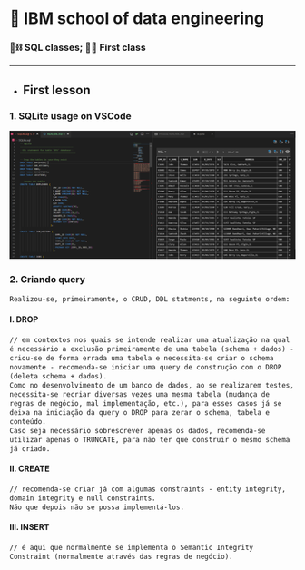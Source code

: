 # :robot: IBM school of data engineering 
### :game_die::chains: SQL classes; :man_technologist: First class

***
* ## First lesson 
### 1. SQLite usage on VSCode
![imagem-1](./images/1.png)

### 2. Criando query
    Realizou-se, primeiramente, o CRUD, DDL statments, na seguinte ordem:
#### I. DROP 
    // em contextos nos quais se intende realizar uma atualização na qual é necessário a exclusão primeiramente de uma tabela (schema + dados) - criou-se de forma errada uma tabela e necessita-se criar o schema novamente - recomenda-se iniciar uma query de construção com o DROP (deleta schema + dados). 
    Como no desenvolvimento de um banco de dados, ao se realizarem testes, necessita-se recriar diversas vezes uma mesma tabela (mudança de regras de negócio, mal implementação, etc.), para esses casos já se deixa na iniciação da query o DROP para zerar o schema, tabela e conteúdo.
    Caso seja necessário sobrescrever apenas os dados, recomenda-se utilizar apenas o TRUNCATE, para não ter que construir o mesmo schema já criado.
#### II. CREATE
    // recomenda-se criar já com algumas constraints - entity integrity, domain integrity e null constraints.
    Não que depois não se possa implementá-los.
#### III. INSERT
    // é aqui que normalmente se implementa o Semantic Integrity Constraint (normalmente através das regras de negócio).

